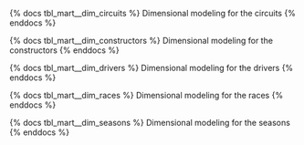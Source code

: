 {% docs tbl_mart__dim_circuits %}
Dimensional modeling for the circuits
{% enddocs %}

{% docs tbl_mart__dim_constructors %}
Dimensional modeling for the constructors
{% enddocs %}

{% docs tbl_mart__dim_drivers %}
Dimensional modeling for the drivers
{% enddocs %}

{% docs tbl_mart__dim_races %}
Dimensional modeling for the races
{% enddocs %}

{% docs tbl_mart__dim_seasons %}
Dimensional modeling for the seasons
{% enddocs %}
